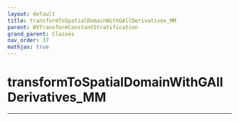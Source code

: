 ```yaml
---
layout: default
title: transformToSpatialDomainWithGAllDerivatives_MM
parent: WVTransformConstantStratification
grand_parent: Classes
nav_order: 37
mathjax: true
---
```


#  transformToSpatialDomainWithGAllDerivatives_MM




---

